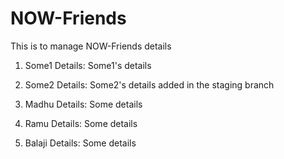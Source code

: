 # NOW-Friends
This is to manage NOW-Friends details

1. Some1
Details: Some1's details

2. Some2
Details: Some2's details added in the staging branch

3. Madhu
Details: Some details

4. Ramu
Details: Some details

5. Balaji
Details: Some details
